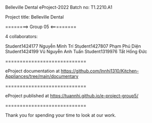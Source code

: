 Belleville Dental
eProject-2022 Batch no: T1.2210.A1

Project title: Belleville Dental

========> Group 05 <=========

4 collaborators:

Student1424177  Nguyễn Minh Trí
Student1427807  Phạm Phú Diện
Student1424199  Vũ Nguyễn Anh Tuấn
Student1319976  Tất Hồng Đức

============================

eProject documentation at https://github.com/lnnhi1310/Kitchen-Appliances/tree/main/documentary

============================

eProject published at https://tuannhi.github.io/e-project-group5/

============================

Thank you for spending your time to look at our work.